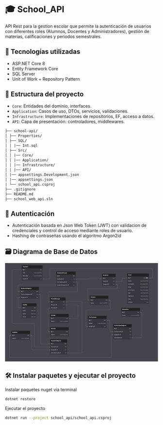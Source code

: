 
# 🎓 School_API 

API Rest para la gestion escolar que permite la autenticación de usuarios con diferentes roles (Alumnos, Docentes y Administradores), gestión de materias, calificaciones y periodos semestrales.


## 🚀 Tecnologías utilizadas

- ASP.NET Core 8
- Entity Framework Core
- SQL Server
- Unit of Work + Repository Pattern


## 📂 Estructura del proyecto

- `Core`: Entidades del dominio, interfaces.
- `Application`: Casos de uso, DTOs, servicios, validaciones.
- `Infrastructure`: Implementaciones de repositorios, EF, acceso a datos.
- `API`: Capa de presentación: controladores, middlewares.

```text
├── school-api/
│ ├── Properties/
│ ├── SQL/
│ │ |── Int.sql
│ ├── Src/
│ │ |── Core/
│ │ |── Application/
│ │ |── Infrastructure/
│ │ |── API/
│ |── appsettings.Development.json
│ |── appsettings.json
| └── school_api.csproj
├── .gitignore
├── README.md
├── school_web_api.sln
```

## 🔐 Autenticación

- Autenticación basada en Json Web Token (JWT) con validacion de credenciales y control de acceso mediante roles de usuario.
- Hashing de contraseñas usando el algoritmo Argon2id


## 🗃️ Diagrama de Base de Datos

![Data Base diagram](school_api/SQL/Diagram.png)


## 🛠️ Instalar paquetes y ejecutar el proyecto

Instalar paquetes nuget via terminal 

```bash
dotnet restore
```

Ejecutar el proyecto

```bash
dotnet run --project school_api/school_api.csproj
```